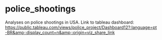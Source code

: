 # police_shootings
Analyses on police shootings in USA. Link to tableau dashboard: https://public.tableau.com/views/police_project/Dashboard12?:language=pt-BR&amp;:display_count=n&amp;:origin=viz_share_link
